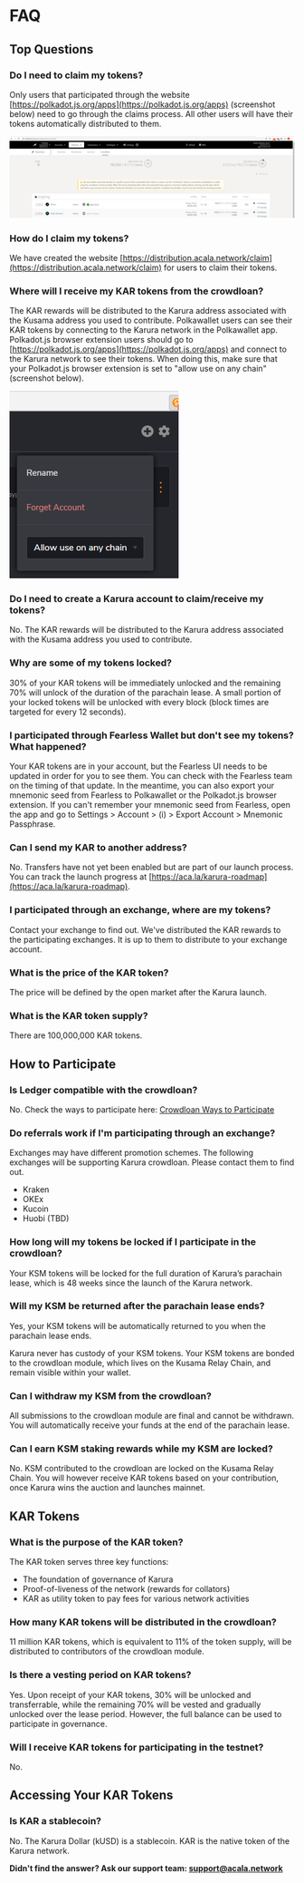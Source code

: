 # FAQ

## Top Questions

### Do I need to claim my tokens?

Only users that participated through the website [https://polkadot.js.org/apps](https://polkadot.js.org/apps) \(screenshot below\) need to go through the claims process. All other users will have their tokens automatically distributed to them.

![](../../.gitbook/assets/image%20%2813%29.png)

### How do I claim my tokens?

We have created the website [https://distribution.acala.network/claim](https://distribution.acala.network/claim) for users to claim their tokens.

### **Where will I receive my KAR tokens from the crowdloan?**

The KAR rewards will be distributed to the Karura address associated with the Kusama address you used to contribute. Polkawallet users can see their KAR tokens by connecting to the Karura network in the Polkawallet app. Polkadot.js browser extension users should go to [https://polkadot.js.org/apps](https://polkadot.js.org/apps) and connect to the Karura network to see their tokens. When doing this, make sure that your Polkadot.js browser extension is set to "allow use on any chain" \(screenshot below\).

![](../../.gitbook/assets/image%20%2824%29.png)

### Do I need to create a Karura account to claim/receive my tokens?

No. The KAR rewards will be distributed to the Karura address associated with the Kusama address you used to contribute.

### Why are some of my tokens locked?

30% of your KAR tokens will be immediately unlocked and the remaining 70% will unlock of the duration of the parachain lease. A small portion of your locked tokens will be unlocked with every block \(block times are targeted for every 12 seconds\).

### I participated through Fearless Wallet but don't see my tokens? What happened?

Your KAR tokens are in your account, but the Fearless UI needs to be updated in order for you to see them. You can check with the Fearless team on the timing of that update. In the meantime, you can also export your mnemonic seed from Fearless to Polkawallet or the Polkadot.js browser extension. If you can't remember your mnemonic seed from Fearless, open the app and go to Settings &gt; Account &gt; \(i\) &gt; Export Account &gt; Mnemonic Passphrase. 

### Can I send my KAR to another address?

No. Transfers have not yet been enabled but are part of our launch process. You can track the launch progress at [https://aca.la/karura-roadmap](https://aca.la/karura-roadmap).

### I participated through an exchange, where are my tokens?

Contact your exchange to find out. We've distributed the KAR rewards to the participating exchanges. It is up to them to distribute to your exchange account.

### What is the price of the KAR token?

The price will be defined by the open market after the Karura launch.

### **What is the KAR token supply?**

There are 100,000,000 KAR tokens.

## **How to Participate**

### **Is Ledger compatible with the crowdloan?**

No. Check the ways to participate here: [Crowdloan Ways to Participate](https://wiki.acala.network/karura/crowdloan#3-2-ways-to-participate)

### Do referrals work if I'm participating through an exchange?

Exchanges may have different promotion schemes. The following exchanges will be supporting Karura crowdloan. Please contact them to find out.

* Kraken
* OKEx
* Kucoin
* Huobi \(TBD\)

### **How long will my tokens be locked if I participate in the crowdloan?**

Your KSM tokens will be locked for the full duration of Karura’s parachain lease, which is 48 weeks since the launch of the Karura network.

### **Will my KSM be returned after the parachain lease ends?**

Yes, your KSM tokens will be automatically returned to you when the parachain lease ends.

Karura never has custody of your KSM tokens. Your KSM tokens are bonded to the crowdloan module, which lives on the Kusama Relay Chain, and remain visible within your wallet.

### **Can I withdraw my KSM from the crowdloan?**

All submissions to the crowdloan module are final and cannot be withdrawn. You will automatically receive your funds at the end of the parachain lease.

### **Can I earn KSM staking rewards while my KSM are locked?**

No. KSM contributed to the crowdloan are locked on the Kusama Relay Chain. You will however receive KAR tokens based on your contribution, once Karura wins the auction and launches mainnet.

## KAR Tokens

### **What is the purpose of the KAR token?**

The KAR token serves three key functions:

* The foundation of governance of Karura
* Proof-of-liveness of the network \(rewards for collators\)
* KAR as utility token to pay fees for various network activities

### **How many KAR tokens will be distributed in the crowdloan?**

11 million KAR tokens, which is equivalent to 11% of the token supply, will be distributed to contributors of the crowdloan module.

### Is there a vesting period on KAR tokens?

Yes. Upon receipt of your KAR tokens, 30% will be unlocked and transferrable, while the remaining 70% will be vested and gradually unlocked over the lease period. However, the full balance can be used to participate in governance.

### **Will I receive KAR tokens for participating in the testnet?**

No.

## **Accessing Your KAR Tokens**

### **Is KAR a stablecoin?**

No. The Karura Dollar \(kUSD\) is a stablecoin. KAR is the native token of the Karura network.

**Didn't find the answer? Ask our support team: support@acala.network**


